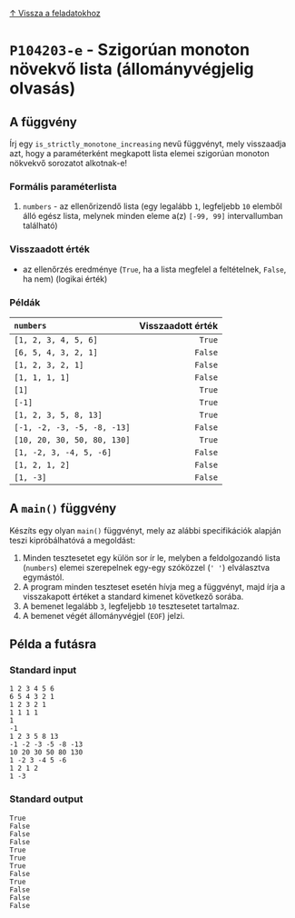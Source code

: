 
[↑ Vissza a feladatokhoz](./README.md)

# `P104203-e` - Szigorúan monoton növekvő lista (állományvégjelig olvasás)

## A függvény

Írj egy `is_strictly_monotone_increasing` nevű függvényt, mely visszaadja azt, hogy a paraméterként megkapott lista elemei szigorúan monoton nökvekvő sorozatot alkotnak-e!

### Formális paraméterlista

1. `numbers` - az ellenőrizendő lista (egy legalább `1`, legfeljebb `10` elemből álló egész lista, melynek minden eleme a(z) `[-99, 99]` intervallumban található)

### Visszaadott érték

* az ellenőrzés eredménye (`True`, ha a lista megfelel a feltételnek, `False`, ha nem) (logikai érték)

### Példák

| `numbers` | Visszaadott érték | 
| :--- | --: | 
| `[1, 2, 3, 4, 5, 6]` | `True` | 
| `[6, 5, 4, 3, 2, 1]` | `False` | 
| `[1, 2, 3, 2, 1]` | `False` | 
| `[1, 1, 1, 1]` | `False` | 
| `[1]` | `True` | 
| `[-1]` | `True` | 
| `[1, 2, 3, 5, 8, 13]` | `True` | 
| `[-1, -2, -3, -5, -8, -13]` | `False` | 
| `[10, 20, 30, 50, 80, 130]` | `True` | 
| `[1, -2, 3, -4, 5, -6]` | `False` | 
| `[1, 2, 1, 2]` | `False` | 
| `[1, -3]` | `False` | 

## A `main()` függvény

Készíts egy olyan `main()` függvényt, mely az alábbi specifikációk alapján teszi kipróbálhatóvá a megoldást:

1. Minden tesztesetet egy külön sor ír le, melyben a feldolgozandó lista (`numbers`) elemei szerepelnek egy-egy szóközzel (`' '`) elválasztva egymástól.
1. A program minden teszteset esetén hívja meg a függvényt, majd írja a visszakapott értéket a standard kimenet következő sorába.
1. A bemenet legalább `3`, legfeljebb `10` tesztesetet tartalmaz.
1. A bemenet végét állományvégjel (`EOF`) jelzi.

## Példa a futásra

### Standard input

```
1 2 3 4 5 6
6 5 4 3 2 1
1 2 3 2 1
1 1 1 1
1
-1
1 2 3 5 8 13
-1 -2 -3 -5 -8 -13
10 20 30 50 80 130
1 -2 3 -4 5 -6
1 2 1 2
1 -3
```

### Standard output

```
True
False
False
False
True
True
True
False
True
False
False
False
```